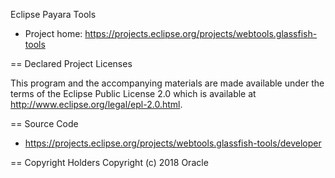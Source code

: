 Eclipse Payara Tools

* Project home: https://projects.eclipse.org/projects/webtools.glassfish-tools

== Declared Project Licenses

This program and the accompanying materials are made available under the terms
of the Eclipse Public License 2.0 which is available at
http://www.eclipse.org/legal/epl-2.0.html.

== Source Code

* https://projects.eclipse.org/projects/webtools.glassfish-tools/developer

== Copyright Holders
Copyright (c) 2018 Oracle
